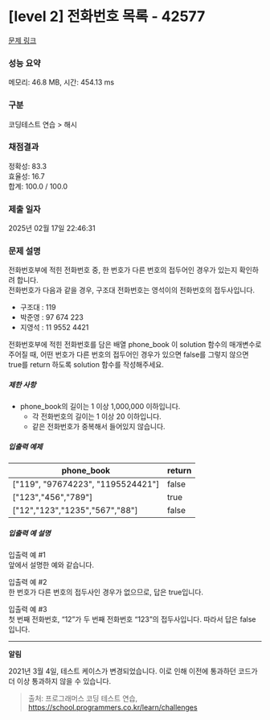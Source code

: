 # [level 2] 전화번호 목록 - 42577 

[문제 링크](https://school.programmers.co.kr/learn/courses/30/lessons/42577) 

### 성능 요약

메모리: 46.8 MB, 시간: 454.13 ms

### 구분

코딩테스트 연습 > 해시

### 채점결과

정확성: 83.3<br/>효율성: 16.7<br/>합계: 100.0 / 100.0

### 제출 일자

2025년 02월 17일 22:46:31

### 문제 설명

<p>전화번호부에 적힌 전화번호 중, 한 번호가 다른 번호의 접두어인 경우가 있는지 확인하려 합니다.<br>
전화번호가 다음과 같을 경우, 구조대 전화번호는 영석이의 전화번호의 접두사입니다.</p>

<ul>
<li>구조대 : 119</li>
<li>박준영 : 97 674 223</li>
<li>지영석 : 11 9552 4421</li>
</ul>

<p>전화번호부에 적힌 전화번호를 담은 배열 phone_book 이 solution 함수의 매개변수로 주어질 때, 어떤 번호가 다른 번호의 접두어인 경우가 있으면 false를 그렇지 않으면 true를 return 하도록 solution 함수를 작성해주세요.</p>

<h5>제한 사항</h5>

<ul>
<li>phone_book의 길이는 1 이상 1,000,000 이하입니다.

<ul>
<li>각 전화번호의 길이는 1 이상 20 이하입니다.</li>
<li>같은 전화번호가 중복해서 들어있지 않습니다.</li>
</ul></li>
</ul>

<h5>입출력 예제</h5>
<table class="table">
        <thead><tr>
<th>phone_book</th>
<th>return</th>
</tr>
</thead>
        <tbody><tr>
<td>["119", "97674223", "1195524421"]</td>
<td>false</td>
</tr>
<tr>
<td>["123","456","789"]</td>
<td>true</td>
</tr>
<tr>
<td>["12","123","1235","567","88"]</td>
<td>false</td>
</tr>
</tbody>
      </table>
<h5>입출력 예 설명</h5>

<p>입출력 예 #1<br>
앞에서 설명한 예와 같습니다.</p>

<p>입출력 예 #2<br>
한 번호가 다른 번호의 접두사인 경우가 없으므로, 답은 true입니다.</p>

<p>입출력 예 #3<br>
첫 번째 전화번호, “12”가 두 번째 전화번호 “123”의 접두사입니다. 따라서 답은 false입니다.</p>

<hr>

<p><strong>알림</strong></p>

<p>2021년 3월 4일, 테스트 케이스가 변경되었습니다. 이로 인해 이전에 통과하던 코드가 더 이상 통과하지 않을 수 있습니다.</p>


> 출처: 프로그래머스 코딩 테스트 연습, https://school.programmers.co.kr/learn/challenges